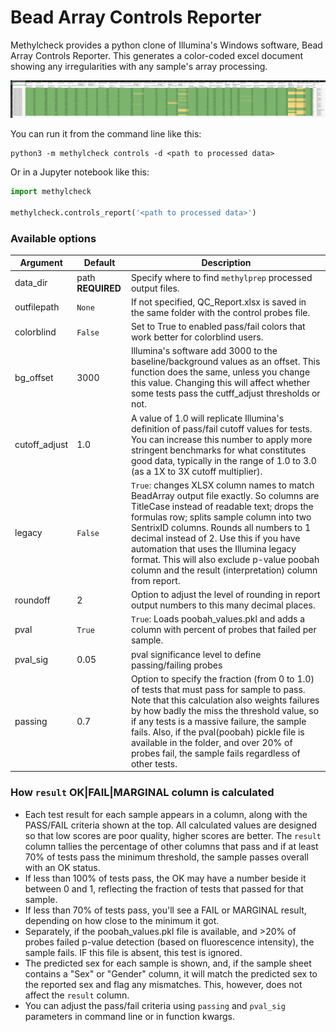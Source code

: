 # Bead Array Controls Reporter

Methylcheck provides a python clone of Illumina's Windows software, Bead Array Controls Reporter. This generates
a color-coded excel document showing any irregularities with any sample's array processing.

![](https://raw.githubusercontent.com/FoxoTech/methylcheck/master/docs/example_controls_report.png)

You can run it from the command line like this:

```
python3 -m methylcheck controls -d <path to processed data>
```

Or in a Jupyter notebook like this:

```python
import methylcheck

methylcheck.controls_report('<path to processed data>')

```

### Available options

Argument | Default | Description
--- | --- | ---
data_dir | path **REQUIRED** | Specify where to find `methylprep` processed output files.
outfilepath | `None` | If not specified, QC_Report.xlsx is saved in the same folder with the control probes file.
colorblind  | `False` | Set to True to enabled pass/fail colors that work better for colorblind users.
bg_offset | 3000 | Illumina's software add 3000 to the baseline/background values as an offset. This function does the same, unless you change this value. Changing this will affect whether some tests pass the cutff_adjust thresholds or not.
cutoff_adjust | 1.0 | A value of 1.0 will replicate Illumina's definition of pass/fail cutoff values for tests. You can increase this number to apply more stringent benchmarks for what constitutes good data, typically in the range of 1.0 to 3.0 (as a 1X to 3X cutoff multiplier).
legacy | `False` | `True`: changes XLSX column names to match BeadArray output file exactly. So columns are TitleCase instead of readable text; drops the formulas row;  splits sample column into two SentrixID columns. Rounds all numbers to 1 decimal instead of 2. Use this if you have automation that uses the Illumina legacy format. This will also exclude p-value poobah column and the result (interpretation) column from report.
roundoff | 2 | Option to adjust the level of rounding in report output numbers to this many decimal places.
pval | `True` | `True`: Loads poobah_values.pkl and adds a column with percent of probes that failed per sample.
pval_sig | 0.05 | pval significance level to define passing/failing probes
passing | 0.7 | Option to specify the fraction (from 0 to 1.0) of tests that must pass for sample to pass.  Note that this calculation also weights failures by how badly the miss the threshold value, so if any tests is a massive failure, the sample fails. Also, if the pval(poobah) pickle file is available in the folder, and over 20% of probes fail, the sample fails regardless of other tests.

### How `result` OK|FAIL|MARGINAL column is calculated

- Each test result for each sample appears in a column, along with the PASS/FAIL criteria shown at the top. All calculated values are designed so that low scores are poor quality, higher scores are better. The `result` column tallies the percentage of other columns that pass and if at least 70% of tests pass the minimum threshold, the sample passes overall with an OK status.
- If less than 100% of tests pass, the OK may have a number beside it between 0 and 1, reflecting the fraction of tests that passed for that sample.
- If less than 70% of tests pass, you'll see a FAIL or MARGINAL result, depending on how close to the minimum it got.
- Separately, if the poobah_values.pkl file is available, and >20% of probes failed p-value detection (based on fluorescence intensity), the sample fails. IF this file is absent, this test is ignored.
- The predicted sex for each sample is shown, and, if the sample sheet contains a "Sex" or "Gender" column, it will match the predicted sex to the reported sex and flag any mismatches. This, however, does not affect the `result` column.
- You can adjust the pass/fail criteria using `passing` and `pval_sig` parameters in command line or in function kwargs.
